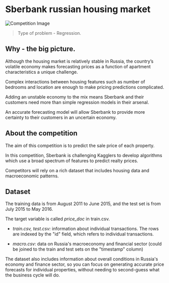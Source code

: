 # Sberbank russian housing market

![Competition Image](http://wx1.sinaimg.cn/mw690/5396ee05ly1ff33zmo48zj21he12ghdt.jpg)

> Type of problem - Regression.

## Why - the big picture.

Although the housing market is relatively stable in Russia, the country’s volatile economy makes forecasting prices as a function of apartment characteristics a unique challenge. 

Complex interactions between housing features such as number of bedrooms and location are enough to make pricing predictions complicated. 

Adding an unstable economy to the mix means Sberbank and their customers need more than simple regression models in their arsenal.

An accurate forecasting model will allow Sberbank to provide more certainty to their customers in an uncertain economy.

## About the competition 

The aim of this competition is to predict the sale price of each property. 

In this competition, Sberbank is challenging Kagglers to develop algorithms which use a broad spectrum of features to predict realty prices. 

Competitors will rely on a rich dataset that includes housing data and macroeconomic patterns. 

## Dataset

The training data is from August 2011 to June 2015, and the test set is from July 2015 to May 2016. 

The target variable is called *price_doc* in train.csv.

- *train.csv, test.csv:* information about individual transactions. The rows are indexed by the "id" field, which refers to individual transactions.

- *macro.csv:* data on Russia's macroeconomy and financial sector (could be joined to the train and test sets on the "timestamp" column)

The dataset also includes information about overall conditions in Russia's economy and finance sector, so you can focus on generating accurate price forecasts for individual properties, without needing to second-guess what the business cycle will do.